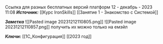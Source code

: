 
Ссылка для разных бесплатных версий платформ
 12 - декабрь - 2023  11:08 
***Источник:*** [[Курс IronSkills]] [[Занятие 1 - Знакомство с Системой]]

***Заметка*** 
![[Pasted image 20231212110805.png]]
![[Pasted image 20231212110857.png]]
получить их можно только на емэйл

***Ключи:*** [[1С_Конфигурация]] [[2023 год]]